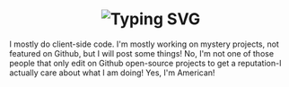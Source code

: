 <div align="center">
    <h1>
        <img src="https://readme-typing-svg.herokuapp.com?font=Jetbrains+mono&size=40&duration=3000&color=33FF33&center=true&vCenter=true&width=435&lines=hhhHHey..+I'm+CodeMonster...;This+is..;..my+Github..;ttttThanks+for+stopping+by!..." alt="Typing SVG"/>
    </h1>
</div>
I mostly do client-side code.
I'm mostly working on mystery projects, not featured on Github, but I will post some things!
No, I'm not one of those people that only edit on Github open-source projects to get a reputation-I actually care about what I am doing!
Yes, I'm American!
